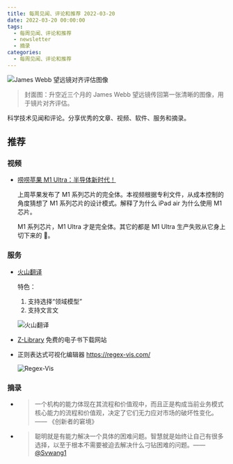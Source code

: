 ```yaml
---
title: 每周见闻、评论和推荐 2022-03-20
date: 2022-03-20 00:00:00
tags:
  - 每周见闻、评论和推荐
  - newsletter
  - 摘录
categories:
  - 每周见闻、评论和推荐
---
```


![James Webb 望远镜对齐评估图像](/asset/telescope-alignment-evaluation-image-labeled.jpeg)

> 封面图：升空近三个月的 James Webb 望远镜传回第一张清晰的图像，用于镜片对齐评估。

科学技术见闻和评论。分享优秀的文章、视频、软件、服务和摘录。

<!-- more -->

## 推荐

### 视频

- [唠唠苹果 M1 Ultra：半导体新时代！](https://www.youtube.com/watch?v=lri6O8EBnlI)

  上周苹果发布了 M1 系列芯片的完全体。本视频根据专利文件，从成本控制的角度猜想了 M1 系列芯片的设计模式。解释了为什么 iPad air 为什么使用 M1 芯片。

  M1 系列芯片，M1 Ultra 才是完全体。其它的都是 M1 Ultra 生产失败从它身上切下来的 🤣。

### 服务

- [火山翻译](https://translate.volcengine.com/translate)

  特色：

  1. 支持选择“领域模型”
  2. 支持文言文

  ![火山翻译](/asset/volcengine.png)

- [Z-Library](https://z-lib.org) 免费的电子书下载网站

- 正则表达式可视化编辑器 https://regex-vis.com/

  ![Regex-Vis](/asset/regex-vis.png)

### 摘录

- > 一个机构的能力体现在其流程和价值观中，而且正是构成当前业务模式核心能力的流程和价值观，决定了它们无力应对市场的破坏性变化。—— 《创新者的窘境》
- > 聪明就是有能力解决一个具体的困难问题。智慧就是始终让自己有很多选择，以至于根本不需要被迫去解决什么刁钻困难的问题。—— [@Svwang1](https://twitter.com/Svwang1/status/1427810289332875265)
